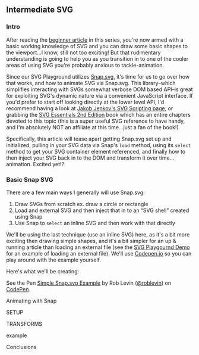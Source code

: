 ## Intermediate SVG

### Intro

After reading the [beginner article](svg-for-beginners.html) in this series, you're now armed with a basic working knowledge of SVG and you can draw some basic shapes to the viewport...I know, still not too exciting! But that rudimentary understanding is going to help you as you transition in to one of the cooler areas of using SVG you're probably anxious to tackle-animation.

Since our SVG Playground utilizes [Snap.svg](http://snapsvg.io/), it's time for us to go over how that works, and how to animate SVG via Snap.svg. This library–which simplifies interacting with SVGs somewhat verbose DOM based API–is great for exploiting SVG's dynamic nature via a convenient JavaScript interface. If you'd prefer to start off looking directly at the lower level API, I'd recommend having a look at [Jakob Jenkov's SVG Scripting page](http://tutorials.jenkov.com/svg/scripting.html), or grabbing the [SVG Essentials 2nd Edition](http://shop.oreilly.com/product/0636920032335.do) book which has an entire chapters devoted to this topic (this is a super useful SVG reference to have handy, and I'm absolutely NOT an affiliate at this time…just a fan of the book!)

Specifically, this article will tease apart getting Snap.svg set up and initialized, pulling in your SVG data via Snap's `load` method, using its `select` method to get your SVG container element referenced, and finally how to then inject your SVG back in to the DOM and transform it over time…animation. Excited yet!?


### Basic Snap SVG

There are a few main ways I generally will use Snap.svg:
1. Draw SVGs from scratch ex. draw a circle or rectangle
1. Load and external SVG and then inject that in to an &ldquo;SVG shell&rdquo; created using Snap
1. Use Snap to `select` an inline SVG and then work with that directly

We'll be using the last technique (use an inline SVG) here, as it's a bit more exciting then drawing simple shapes, and it's a bit simpler for an up &amp; running article than loading an external file (see the [SVG Playgournd Demo](demo/svg.html) for an example of loading an external file). We'll use [Codepen.io](codepen.io) so you can play around with the example yourself.

Here's what we'll be creating:

<p data-height="268" data-theme-id="0" data-slug-hash="KwGvjj" data-default-tab="result" data-user="roblevin" class='codepen'>See the Pen <a href='http://codepen.io/roblevin/pen/KwGvjj/'>Simple Snap.svg Example</a> by Rob Levin (<a href='http://codepen.io/roblevin'>@roblevin</a>) on <a href='http://codepen.io'>CodePen</a>.</p>
<script async src="//assets.codepen.io/assets/embed/ei.js"></script>

Animating with Snap

  SETUP

  TRANSFORMS

example

Conclusions
